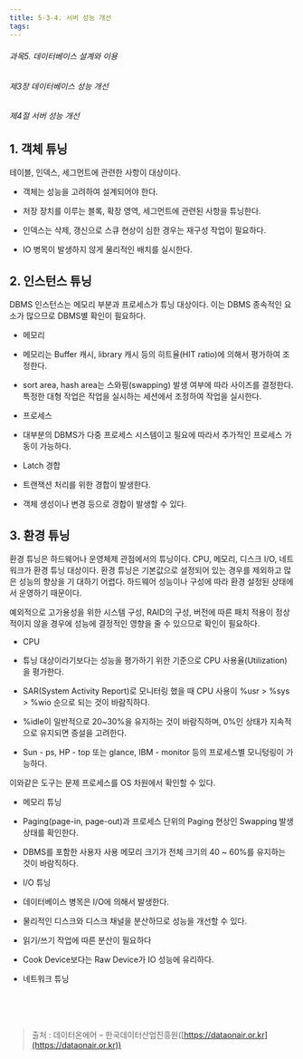 ```yaml
---
title: 5-3-4. 서버 성능 개선
tags: 
---
```


###### 과목5. 데이터베이스 설계와 이용
###### 제3장 데이터베이스 성능 개선
###### 제4절 서버 성능 개선

## 1. 객체 튜닝

테이블, 인덱스, 세그먼트에 관련한 사항이 대상이다.

  * 객체는 성능을 고려하여 설계되어야 한다.

  * 저장 장치를 이루는 블록, 확장 영역, 세그먼트에 관련된 사항을 튜닝한다.

  * 인덱스는 삭제, 갱신으로 스큐 현상이 심한 경우는 재구성 작업이 필요하다.

  * IO 병목이 발생하지 않게 물리적인 배치를 실시한다.

## 2. 인스턴스 튜닝

DBMS 인스턴스는 메모리 부분과 프로세스가 튜닝 대상이다. 이는 DBMS 종속적인 요소가 많으므로 DBMS별 확인이 필요하다.

  * 메모리

  * 메모리는 Buffer 캐시, library 캐시 등의 히트율(HIT ratio)에 의해서 평가하여 조정한다.

  * sort area, hash area는 스와핑(swapping) 발생 여부에 따라 사이즈를 결정한다. 특정한 대형 작업은 작업을 실시하는 세션에서 조정하여 작업을 실시한다.

  * 프로세스

  * 대부분의 DBMS가 다중 프로세스 시스템이고 필요에 따라서 추가적인 프로세스 가동이 가능하다.

  * Latch 경합

  * 트랜잭션 처리를 위한 경합이 발생한다.

  * 객체 생성이나 변경 등으로 경합이 발생할 수 있다.

## 3. 환경 튜닝

환경 튜닝은 하드웨어나 운영체제 관점에서의 튜닝이다. CPU, 메모리, 디스크 I/O, 네트워크가 환경 튜닝 대상이다. 환경 튜닝은 기본값으로 설정되어 있는 경우를 제외하고 많은 성능의 향상을 기 대하기 어렵다. 하드웨어 성능이나 구성에 따라 환경 설정된 상태에서 운영하기 때문이다.

예외적으로 고가용성을 위한 시스템 구성, RAID의 구성, 버전에 따른 패치 적용이 정상적이지 않을 경우에 성능에 결정적인 영향을 줄 수 있으므로 확인이 필요하다.

  * CPU

  * 튜닝 대상이라기보다는 성능을 평가하기 위한 기준으로 CPU 사용율(Utilization)을 평가한다.

  * SAR(System Activity Report)로 모니터링 했을 때 CPU 사용이 %usr &gt; %sys &gt; %wio 순으로 되는 것이 바람직하다.

  * %idle이 일반적으로 20~30%을 유지하는 것이 바람직하며, 0%인 상태가 지속적으로 유지되면 증설을 고려한다.

  * Sun - ps, HP - top 또는 glance, IBM - monitor 등의 프로세스별 모니텅링이 가능하다.

이와같은 도구는 문제 프로세스를 OS 차원에서 확인할 수 있다.

  * 메모리 튜닝

  * Paging(page-in, page-out)과 프로세스 단위의 Paging 현상인 Swapping 발생 상태를 확인한다.

  * DBMS를 포함한 사용자 사용 메모리 크기가 전체 크기의 40 ~ 60%를 유지하는 것이 바람직하다.

  * I/O 튜닝

  * 데이터베이스 병목은 I/O에 의해서 발생한다.

  * 물리적인 디스크와 디스크 채널을 분산하므로 성능을 개선할 수 있다.

  * 읽기/쓰기 작업에 따른 분산이 필요하다

  * Cook Device보다는 Raw Device가 IO 성능에 유리하다.

  * 네트워크 튜닝

  
<br><br><br>
> 출처 : 데이터온에어 – 한국데이터산업진흥원([https://dataonair.or.kr](https://dataonair.or.kr))